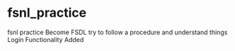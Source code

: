 # fsnl_practice
fsnl practice
Become FSDL
try to follow a procedure and understand things
Login Functionality Added
